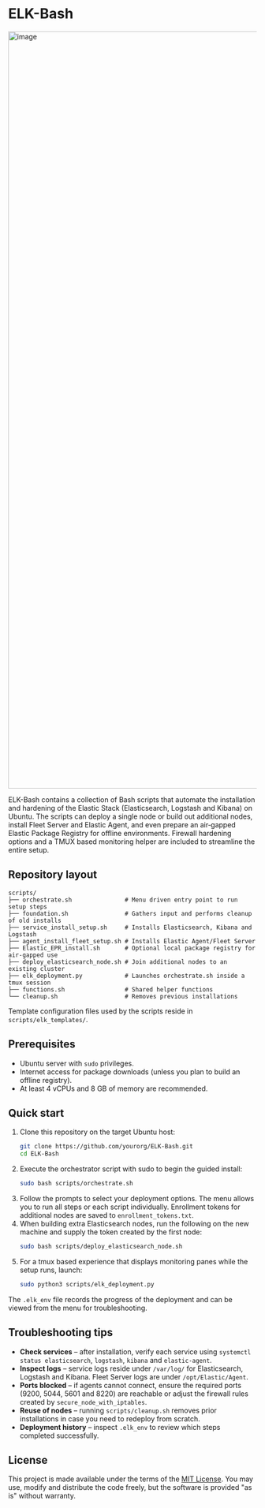 # ELK-Bash

<img width="1024" height="1536" alt="image" src="https://github.com/user-attachments/assets/2b7914f6-583a-4f0e-89ab-2c4273d6e3c7" />


ELK-Bash contains a collection of Bash scripts that automate the installation and hardening of the Elastic Stack (Elasticsearch, Logstash and Kibana) on Ubuntu.  The scripts can deploy a single node or build out additional nodes, install Fleet Server and Elastic Agent, and even prepare an air‑gapped Elastic Package Registry for offline environments.  Firewall hardening options and a TMUX based monitoring helper are included to streamline the entire setup.

## Repository layout

```
scripts/
├── orchestrate.sh               # Menu driven entry point to run setup steps
├── foundation.sh                # Gathers input and performs cleanup of old installs
├── service_install_setup.sh     # Installs Elasticsearch, Kibana and Logstash
├── agent_install_fleet_setup.sh # Installs Elastic Agent/Fleet Server
├── Elastic_EPR_install.sh       # Optional local package registry for air‑gapped use
├── deploy_elasticsearch_node.sh # Join additional nodes to an existing cluster
├── elk_deployment.py            # Launches orchestrate.sh inside a tmux session
├── functions.sh                 # Shared helper functions
└── cleanup.sh                   # Removes previous installations
```

Template configuration files used by the scripts reside in `scripts/elk_templates/`.

## Prerequisites

- Ubuntu server with `sudo` privileges.
- Internet access for package downloads (unless you plan to build an offline registry).
- At least 4 vCPUs and 8 GB of memory are recommended.

## Quick start

1. Clone this repository on the target Ubuntu host:
   ```bash
   git clone https://github.com/yourorg/ELK-Bash.git
   cd ELK-Bash
   ```
2. Execute the orchestrator script with sudo to begin the guided install:
   ```bash
   sudo bash scripts/orchestrate.sh
   ```
3. Follow the prompts to select your deployment options.  The menu allows you to run all steps or each script individually.  Enrollment tokens for additional nodes are saved to `enrollment_tokens.txt`.
4. When building extra Elasticsearch nodes, run the following on the new machine and supply the token created by the first node:
   ```bash
   sudo bash scripts/deploy_elasticsearch_node.sh
   ```
5. For a tmux based experience that displays monitoring panes while the setup runs, launch:
   ```bash
   sudo python3 scripts/elk_deployment.py
   ```

The `.elk_env` file records the progress of the deployment and can be viewed from the menu for troubleshooting.

## Troubleshooting tips

- **Check services** – after installation, verify each service using `systemctl status elasticsearch`, `logstash`, `kibana` and `elastic-agent`.
- **Inspect logs** – service logs reside under `/var/log/` for Elasticsearch, Logstash and Kibana.  Fleet Server logs are under `/opt/Elastic/Agent`.
- **Ports blocked** – if agents cannot connect, ensure the required ports (9200, 5044, 5601 and 8220) are reachable or adjust the firewall rules created by `secure_node_with_iptables`.
- **Reuse of nodes** – running `scripts/cleanup.sh` removes prior installations in case you need to redeploy from scratch.
- **Deployment history** – inspect `.elk_env` to review which steps completed successfully.

## License

This project is made available under the terms of the [MIT License](LICENSE).  You may use, modify and distribute the code freely, but the software is provided "as is" without warranty.
